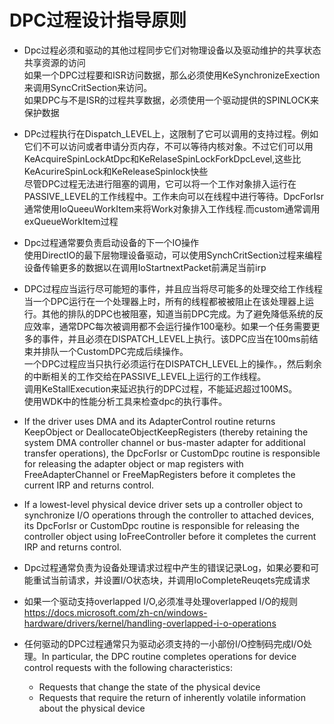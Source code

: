# DPC过程设计指导原则

+ Dpc过程必须和驱动的其他过程同步它们对物理设备以及驱动维护的共享状态共享资源的访问     
如果一个DPC过程要和ISR访问数据，那么必须使用KeSynchronizeExection来调用SyncCritSection来访问。      
如果DPC与不是ISR的过程共享数据，必须使用一个驱动提供的SPINLOCK来保护数据

+ DPc过程执行在Dispatch_LEVEL上，这限制了它可以调用的支持过程。例如它们不可以访问或者申请分页内存，不可以等待内核对象。不过它们可以用KeAcquireSpinLockAtDpc和KeRelaseSpinLockForkDpcLevel,这些比KeAcurireSpinLock和KeReleaseSpinlock快些        
尽管DPC过程无法进行阻塞的调用，它可以将一个工作对象排入运行在PASSIVE_LEVEL的工作线程中。工作未向可以在线程中进行等待。DpcForIsr通常使用IoQueeuWorkItem来将Work对象排入工作线程.而custom通常调用exQueueWorkItem过程

+ Dpc过程通常要负责启动设备的下一个IO操作       
使用DirectIO的最下层物理设备驱动，可以使用SynchCritSection过程来编程设备传输更多的数据以在调用IoStartnextPacket前满足当前irp

+ DPC过程应当运行尽可能短的事件，并且应当将尽可能多的处理交给工作线程       
当一个DPC运行在一个处理器上时，所有的线程都被被阻止在该处理器上运行。其他的排队的DPC也被阻塞，知道当前DPC完成。为了避免降低系统的反应效率，通常DPC每次被调用都不会运行操作100毫秒。如果一个任务需要更多的事件，并且必须在DISPATCH_LEVEL上执行。该DPC应当在100ms前结束并排队一个CustomDPC完成后续操作。      
一个DPC过程应当只执行必须运行在DISPATCH_LEVEL上的操作。，然后剩余的中断相关的工作交给在PASSIVE_LEVEL上运行的工作线程。      
调用KeStallExecution来延迟执行的DPC过程，不能延迟超过100MS。        
使用WDK中的性能分析工具来检查dpc的执行事件。

+ If the driver uses DMA and its AdapterControl routine returns KeepObject or DeallocateObjectKeepRegisters (thereby retaining the system DMA controller channel or bus-master adapter for additional transfer operations), the DpcForIsr or CustomDpc routine is responsible for releasing the adapter object or map registers with FreeAdapterChannel or FreeMapRegisters before it completes the current IRP and returns control.

+ If a lowest-level physical device driver sets up a controller object to synchronize I/O operations through the controller to attached devices, its DpcForIsr or CustomDpc routine is responsible for releasing the controller object using IoFreeController before it completes the current IRP and returns control.

+ Dpc过程通常负责为设备处理请求过程中产生的错误记录Log，如果必要和可能重试当前请求，并设置I/O状态块，并调用IoCompleteReuqets完成请求
+ 如果一个驱动支持overlapped I/O,必须准寻处理overlapped I/O的规则 https://docs.microsoft.com/zh-cn/windows-hardware/drivers/kernel/handling-overlapped-i-o-operations

+ 任何驱动的DPC过程通常只为驱动必须支持的一小部份I/O控制码完成I/O处理。In particular, the DPC routine completes operations for device control requests with the following characteristics:
    + Requests that change the state of the physical device
    + Requests that require the return of inherently volatile information about the physical device
